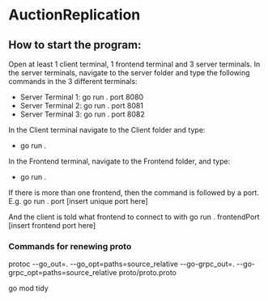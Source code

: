 # AuctionReplication
## How to start the program:
Open at least 1 client terminal, 1 frontend terminal and 3 server terminals.
In the server terminals, navigate to the server folder and type the following commands in the 3 different terminals:
- Server Terminal 1: go run . port 8080
- Server Terminal 2: go run . port 8081
- Server Terminal 3: go run . port 8082

In the Client terminal navigate to the Client folder and type:
- go run .

In the Frontend terminal, navigate to the Frontend folder, and type:
- go run .

If there is more than one frontend, then the command is followed by a port. E.g. go run . port [insert unique port here]

And the client is told what frontend to connect to with go run . frontendPort [insert frontend port here]
### Commands for renewing proto
protoc --go_out=. --go_opt=paths=source_relative --go-grpc_out=. --go-grpc_opt=paths=source_relative proto/proto.proto

go mod tidy
